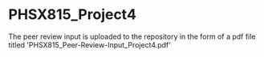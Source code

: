 # PHSX815_Project4

The peer review input is uploaded to the repository in the form of a pdf file titled 'PHSX815_Peer-Review-Input_Project4.pdf'
